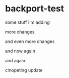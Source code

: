 # backport-test

some stuff i'm adding

more changes


and even more changes


and now again

and again

cmopeting update
